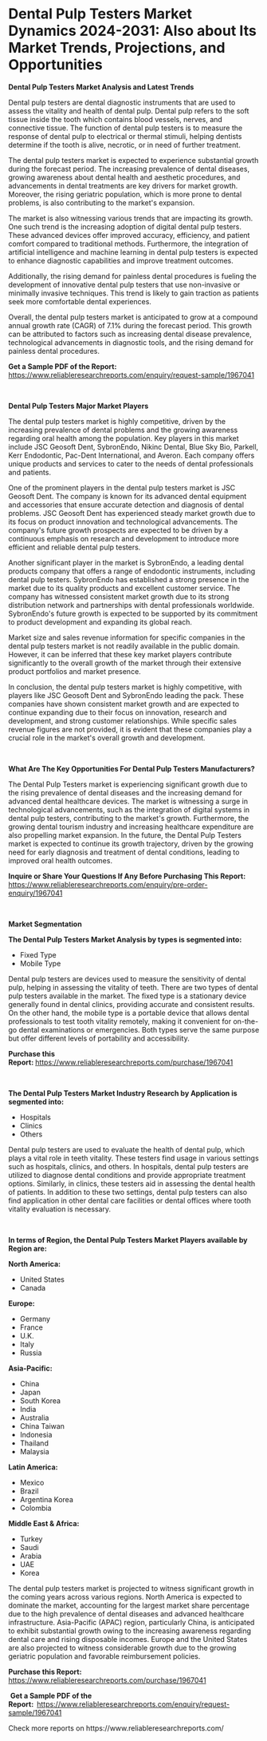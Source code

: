 <p><h1>Dental Pulp Testers Market Dynamics 2024-2031: Also about Its Market Trends, Projections, and Opportunities</h1></p><p><strong>Dental Pulp Testers Market Analysis and Latest Trends</strong></p>
<p><p>Dental pulp testers are dental diagnostic instruments that are used to assess the vitality and health of dental pulp. Dental pulp refers to the soft tissue inside the tooth which contains blood vessels, nerves, and connective tissue. The function of dental pulp testers is to measure the response of dental pulp to electrical or thermal stimuli, helping dentists determine if the tooth is alive, necrotic, or in need of further treatment.</p><p>The dental pulp testers market is expected to experience substantial growth during the forecast period. The increasing prevalence of dental diseases, growing awareness about dental health and aesthetic procedures, and advancements in dental treatments are key drivers for market growth. Moreover, the rising geriatric population, which is more prone to dental problems, is also contributing to the market's expansion.</p><p>The market is also witnessing various trends that are impacting its growth. One such trend is the increasing adoption of digital dental pulp testers. These advanced devices offer improved accuracy, efficiency, and patient comfort compared to traditional methods. Furthermore, the integration of artificial intelligence and machine learning in dental pulp testers is expected to enhance diagnostic capabilities and improve treatment outcomes.</p><p>Additionally, the rising demand for painless dental procedures is fueling the development of innovative dental pulp testers that use non-invasive or minimally invasive techniques. This trend is likely to gain traction as patients seek more comfortable dental experiences.</p><p>Overall, the dental pulp testers market is anticipated to grow at a compound annual growth rate (CAGR) of 7.1% during the forecast period. This growth can be attributed to factors such as increasing dental disease prevalence, technological advancements in diagnostic tools, and the rising demand for painless dental procedures.</p></p>
<p><strong>Get a Sample PDF of the Report:&nbsp;</strong> <a href="https://www.reliableresearchreports.com/enquiry/request-sample/1967041">https://www.reliableresearchreports.com/enquiry/request-sample/1967041</a></p>
<p>&nbsp;</p>
<p><strong>Dental Pulp Testers Major Market Players</strong></p>
<p><p>The dental pulp testers market is highly competitive, driven by the increasing prevalence of dental problems and the growing awareness regarding oral health among the population. Key players in this market include JSC Geosoft Dent, SybronEndo, Nikinc Dental, Blue Sky Bio, Parkell, Kerr Endodontic, Pac-Dent International, and Averon. Each company offers unique products and services to cater to the needs of dental professionals and patients.</p><p>One of the prominent players in the dental pulp testers market is JSC Geosoft Dent. The company is known for its advanced dental equipment and accessories that ensure accurate detection and diagnosis of dental problems. JSC Geosoft Dent has experienced steady market growth due to its focus on product innovation and technological advancements. The company's future growth prospects are expected to be driven by a continuous emphasis on research and development to introduce more efficient and reliable dental pulp testers.</p><p>Another significant player in the market is SybronEndo, a leading dental products company that offers a range of endodontic instruments, including dental pulp testers. SybronEndo has established a strong presence in the market due to its quality products and excellent customer service. The company has witnessed consistent market growth due to its strong distribution network and partnerships with dental professionals worldwide. SybronEndo's future growth is expected to be supported by its commitment to product development and expanding its global reach.</p><p>Market size and sales revenue information for specific companies in the dental pulp testers market is not readily available in the public domain. However, it can be inferred that these key market players contribute significantly to the overall growth of the market through their extensive product portfolios and market presence.</p><p>In conclusion, the dental pulp testers market is highly competitive, with players like JSC Geosoft Dent and SybronEndo leading the pack. These companies have shown consistent market growth and are expected to continue expanding due to their focus on innovation, research and development, and strong customer relationships. While specific sales revenue figures are not provided, it is evident that these companies play a crucial role in the market's overall growth and development.</p></p>
<p>&nbsp;</p>
<p><strong>What Are The Key Opportunities For Dental Pulp Testers Manufacturers?</strong></p>
<p><p>The Dental Pulp Testers market is experiencing significant growth due to the rising prevalence of dental diseases and the increasing demand for advanced dental healthcare devices. The market is witnessing a surge in technological advancements, such as the integration of digital systems in dental pulp testers, contributing to the market's growth. Furthermore, the growing dental tourism industry and increasing healthcare expenditure are also propelling market expansion. In the future, the Dental Pulp Testers market is expected to continue its growth trajectory, driven by the growing need for early diagnosis and treatment of dental conditions, leading to improved oral health outcomes.</p></p>
<p><strong>Inquire or Share Your Questions If Any Before Purchasing This Report:</strong> <a href="https://www.reliableresearchreports.com/enquiry/pre-order-enquiry/1967041">https://www.reliableresearchreports.com/enquiry/pre-order-enquiry/1967041</a></p>
<p>&nbsp;</p>
<p><strong>Market Segmentation</strong></p>
<p><strong>The Dental Pulp Testers Market Analysis by types is segmented into:</strong></p>
<p><ul><li>Fixed Type</li><li>Mobile Type</li></ul></p>
<p><p>Dental pulp testers are devices used to measure the sensitivity of dental pulp, helping in assessing the vitality of teeth. There are two types of dental pulp testers available in the market. The fixed type is a stationary device generally found in dental clinics, providing accurate and consistent results. On the other hand, the mobile type is a portable device that allows dental professionals to test tooth vitality remotely, making it convenient for on-the-go dental examinations or emergencies. Both types serve the same purpose but offer different levels of portability and accessibility.</p></p>
<p><strong>Purchase this Report:&nbsp;</strong><a href="https://www.reliableresearchreports.com/purchase/1967041">https://www.reliableresearchreports.com/purchase/1967041</a></p>
<p>&nbsp;</p>
<p><strong>The Dental Pulp Testers Market Industry Research by Application is segmented into:</strong></p>
<p><ul><li>Hospitals</li><li>Clinics</li><li>Others</li></ul></p>
<p><p>Dental pulp testers are used to evaluate the health of dental pulp, which plays a vital role in teeth vitality. These testers find usage in various settings such as hospitals, clinics, and others. In hospitals, dental pulp testers are utilized to diagnose dental conditions and provide appropriate treatment options. Similarly, in clinics, these testers aid in assessing the dental health of patients. In addition to these two settings, dental pulp testers can also find application in other dental care facilities or dental offices where tooth vitality evaluation is necessary.</p></p>
<p>&nbsp;</p>
<p><strong>In terms of Region, the Dental Pulp Testers Market Players available by Region are:</strong></p>
<p>
    <p> <strong> North America: </strong>
        <ul>
            <li>United States</li>
            <li>Canada</li>
        </ul>
        </p> 
    <p> <strong> Europe: </strong>
        <ul>
            <li>Germany</li>
            <li>France</li>
            <li>U.K.</li>
            <li>Italy</li>
            <li>Russia</li>
        </ul>
        </p> 
    <p> <strong> Asia-Pacific: </strong>
        <ul>
            <li>China</li>
            <li>Japan</li>
            <li>South Korea</li>
            <li>India</li>
            <li>Australia</li>
            <li>China Taiwan</li>
            <li>Indonesia</li>
            <li>Thailand</li>
            <li>Malaysia</li>
        </ul>
        </p> 
    <p> <strong> Latin America: </strong>
        <ul>
            <li>Mexico</li>
            <li>Brazil</li>
            <li>Argentina Korea</li>
            <li>Colombia</li>
        </ul>
        </p> 
    <p> <strong> Middle East & Africa: </strong>
        <ul>
            <li>Turkey</li>
            <li>Saudi</li>
            <li>Arabia</li>
            <li>UAE</li>
            <li>Korea</li>
        </ul>
    </p>
    </p>
<p><p>The dental pulp testers market is projected to witness significant growth in the coming years across various regions. North America is expected to dominate the market, accounting for the largest market share percentage due to the high prevalence of dental diseases and advanced healthcare infrastructure. Asia-Pacific (APAC) region, particularly China, is anticipated to exhibit substantial growth owing to the increasing awareness regarding dental care and rising disposable incomes. Europe and the United States are also projected to witness considerable growth due to the growing geriatric population and favorable reimbursement policies.</p></p>
<p><strong>Purchase this Report: </strong><a href="https://www.reliableresearchreports.com/purchase/1967041">https://www.reliableresearchreports.com/purchase/1967041</a></p>
<p>&nbsp;<strong>Get a Sample PDF of the Report:&nbsp;&nbsp;</strong><a href="https://www.reliableresearchreports.com/enquiry/request-sample/1967041">https://www.reliableresearchreports.com/enquiry/request-sample/1967041</a></p>
<p><strong></strong></p>
<p>Check more reports on https://www.reliableresearchreports.com/</p>